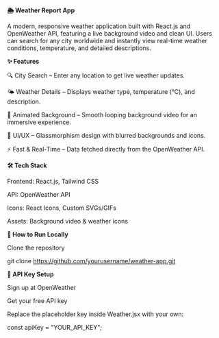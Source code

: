 **🌦️ Weather Report App**

A modern, responsive weather application built with React.js and OpenWeather API, featuring a live background video and clean UI. Users can search for any city worldwide and instantly view real-time weather conditions, temperature, and detailed descriptions.

**✨ Features**

🔍 City Search – Enter any location to get live weather updates.

🌤️ Weather Details – Displays weather type, temperature (°C), and description.

🎥 Animated Background – Smooth looping background video for an immersive experience.

🎨 UI/UX – Glassmorphism design with blurred backgrounds and icons.

⚡ Fast & Real-Time – Data fetched directly from the OpenWeather API.


**🛠️ Tech Stack**

Frontend: React.js, Tailwind CSS

API: OpenWeather API

Icons: React Icons, Custom SVGs/GIFs

Assets: Background video & weather icons


**🚀 How to Run Locally**

Clone the repository

git clone https://github.com/yourusername/weather-app.git


**🔑 API Key Setup**

Sign up at OpenWeather

Get your free API key

Replace the placeholder key inside Weather.jsx with your own:

const apiKey = "YOUR_API_KEY";
